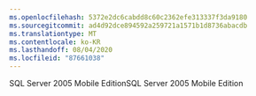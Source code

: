 ```yaml
---
ms.openlocfilehash: 5372e2dc6cabdd8c60c2362efe313337f3da9180
ms.sourcegitcommit: ad4d92dce894592a259721a1571b1d8736abacdb
ms.translationtype: MT
ms.contentlocale: ko-KR
ms.lasthandoff: 08/04/2020
ms.locfileid: "87661038"
---
```

<span data-ttu-id="8342f-101">SQL Server 2005 Mobile Edition</span><span class="sxs-lookup"><span data-stu-id="8342f-101">SQL Server 2005 Mobile Edition</span></span>
